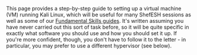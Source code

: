 This page provides a step-by-step guide to setting up a virtual machine (VM) running Kali Linux, which will be useful for many ShefESH sessions as well as some of our [Fundamental Skills guides](/wiki/Fundamental_Skills). It's written assuming you have never carried out this sort of task before, so it will be quite specific in exactly what software you should use and how you should set it up. If you're more confident, though, you don't have to follow it to the letter - in particular, you may prefer to use a different hypervisor (see below).